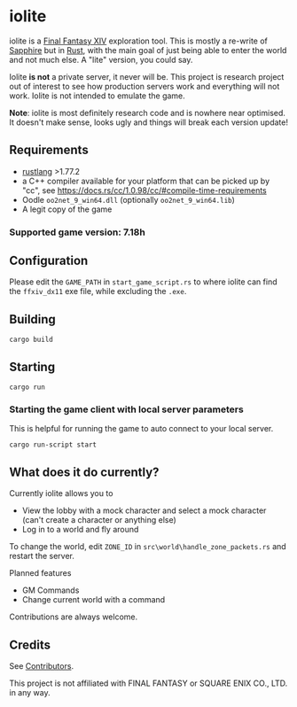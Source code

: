 # iolite

iolite is a [Final Fantasy XIV](https://www.finalfantasyxiv.com/) exploration tool. This is mostly a re-write of [Sapphire](https://github.com/SapphireServer/Sapphire) but in [Rust](https://www.rust-lang.org/), with the main goal of just being able to enter the world and not much else. A "lite" version, you could say.

Iolite **is not** a private server, it never will be. This project is research project out of interest to see how production servers work and everything will not work. Iolite is not intended to emulate the game.

**Note**: iolite is most definitely research code and is nowhere near optimised. It doesn't make sense, looks ugly and things will break each version update!

## Requirements

- [rustlang](https://www.rust-lang.org/tools/install) >1.77.2
- a C++ compiler available for your platform that can be picked up by "cc", see https://docs.rs/cc/1.0.98/cc/#compile-time-requirements
- Oodle `oo2net_9_win64.dll` (optionally `oo2net_9_win64.lib`)
- A legit copy of the game

### Supported game version: 7.18h

## Configuration

Please edit the `GAME_PATH` in `start_game_script.rs` to where iolite can find the `ffxiv_dx11` exe file, while excluding the `.exe`.

## Building

```shell
cargo build
```

## Starting

```shell
cargo run
```

### Starting the game client with local server parameters

This is helpful for running the game to auto connect to your local server.

```shell
cargo run-script start
```

## What does it do currently?

Currently iolite allows you to
 - View the lobby with a mock character and select a mock character (can't create a character or anything else)
 - Log in to a world and fly around

To change the world, edit `ZONE_ID` in `src\world\handle_zone_packets.rs` and restart the server.

Planned features
 - GM Commands
 - Change current world with a command

Contributions are always welcome.

## Credits

See [Contributors](https://github.com/0xbbadbeef/iolite/graphs/contributors).

This project is not affiliated with FINAL FANTASY or SQUARE ENIX CO., LTD. in any way.
